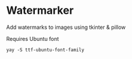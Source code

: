 # Watermarker

Add watermarks to images using tkinter & pillow

Requires Ubuntu font

`yay -S ttf-ubuntu-font-family`
